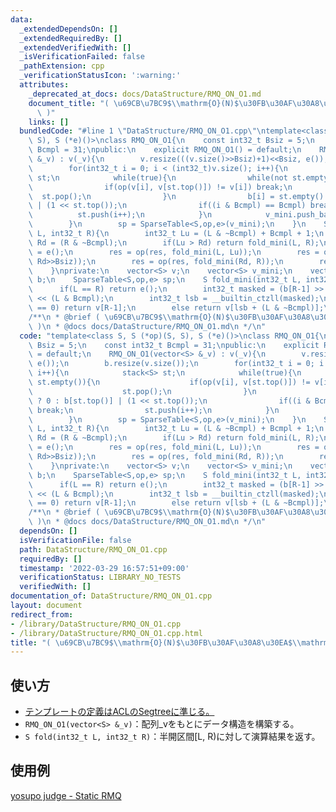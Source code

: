 ```yaml
---
data:
  _extendedDependsOn: []
  _extendedRequiredBy: []
  _extendedVerifiedWith: []
  _isVerificationFailed: false
  _pathExtension: cpp
  _verificationStatusIcon: ':warning:'
  attributes:
    _deprecated_at_docs: docs/DataStructure/RMQ_ON_O1.md
    document_title: "( \u69CB\u7BC9$\\mathrm{O}(N)$\u30FB\u30AF\u30A8\u30EA$\\mathrm{O}(1)$\
      \ )"
    links: []
  bundledCode: "#line 1 \"DataStructure/RMQ_ON_O1.cpp\"\ntemplate<class S, S (*op)(S,\
    \ S), S (*e)()>\nclass RMQ_ON_O1{\n    const int32_t Bsiz = 5;\n    const int32_t\
    \ Bcmpl = 31;\npublic:\n    explicit RMQ_ON_O1() = default;\n    RMQ_ON_O1(vector<S>\
    \ &_v) : v(_v){\n        v.resize(((v.size()>>Bsiz)+1)<<Bsiz, e());\n        b.resize(v.size());\n\
    \        for(int32_t i = 0; i < (int32_t)v.size(); i++){\n            stack<S>\
    \ st;\n            while(true){\n                while(not st.empty()){\n    \
    \                if(op(v[i], v[st.top()]) != v[i]) break;\n                  \
    \  st.pop();\n                }\n                b[i] = st.empty() ? 0 : b[st.top()]\
    \ | (1 << st.top());\n                if((i & Bcmpl) == Bcmpl) break;\n      \
    \          st.push(i++);\n            }\n            v_mini.push_back(fold_mini(i-Bcmpl,i+1));\n\
    \        }\n        sp = SparseTable<S,op,e>(v_mini);\n    }\n    S fold(int32_t\
    \ L, int32_t R){\n        int32_t Lu = (L & ~Bcmpl) + Bcmpl + 1;\n        int32_t\
    \ Rd = (R & ~Bcmpl);\n        if(Lu > Rd) return fold_mini(L, R);\n        S res\
    \ = e();\n        res = op(res, fold_mini(L, Lu));\n        res = op(res, sp.fold(Lu>>Bsiz,\
    \ Rd>>Bsiz));\n        res = op(res, fold_mini(Rd, R));\n        return res;\n\
    \    }\nprivate:\n    vector<S> v;\n    vector<S> v_mini;\n    vector<int32_t>\
    \ b;\n    SparseTable<S,op,e> sp;\n    S fold_mini(int32_t L, int32_t R){\n  \
    \      if(L == R) return e();\n        int32_t masked = (b[R-1] >> (L & Bcmpl))\
    \ << (L & Bcmpl);\n        int32_t lsb = __builtin_ctzll(masked);\n        if(masked\
    \ == 0) return v[R-1];\n        else return v[lsb + (L & ~Bcmpl)];\n    }\n};\n\
    /**\n * @brief ( \u69CB\u7BC9$\\mathrm{O}(N)$\u30FB\u30AF\u30A8\u30EA$\\mathrm{O}(1)$\
    \ )\n * @docs docs/DataStructure/RMQ_ON_O1.md\n */\n"
  code: "template<class S, S (*op)(S, S), S (*e)()>\nclass RMQ_ON_O1{\n    const int32_t\
    \ Bsiz = 5;\n    const int32_t Bcmpl = 31;\npublic:\n    explicit RMQ_ON_O1()\
    \ = default;\n    RMQ_ON_O1(vector<S> &_v) : v(_v){\n        v.resize(((v.size()>>Bsiz)+1)<<Bsiz,\
    \ e());\n        b.resize(v.size());\n        for(int32_t i = 0; i < (int32_t)v.size();\
    \ i++){\n            stack<S> st;\n            while(true){\n                while(not\
    \ st.empty()){\n                    if(op(v[i], v[st.top()]) != v[i]) break;\n\
    \                    st.pop();\n                }\n                b[i] = st.empty()\
    \ ? 0 : b[st.top()] | (1 << st.top());\n                if((i & Bcmpl) == Bcmpl)\
    \ break;\n                st.push(i++);\n            }\n            v_mini.push_back(fold_mini(i-Bcmpl,i+1));\n\
    \        }\n        sp = SparseTable<S,op,e>(v_mini);\n    }\n    S fold(int32_t\
    \ L, int32_t R){\n        int32_t Lu = (L & ~Bcmpl) + Bcmpl + 1;\n        int32_t\
    \ Rd = (R & ~Bcmpl);\n        if(Lu > Rd) return fold_mini(L, R);\n        S res\
    \ = e();\n        res = op(res, fold_mini(L, Lu));\n        res = op(res, sp.fold(Lu>>Bsiz,\
    \ Rd>>Bsiz));\n        res = op(res, fold_mini(Rd, R));\n        return res;\n\
    \    }\nprivate:\n    vector<S> v;\n    vector<S> v_mini;\n    vector<int32_t>\
    \ b;\n    SparseTable<S,op,e> sp;\n    S fold_mini(int32_t L, int32_t R){\n  \
    \      if(L == R) return e();\n        int32_t masked = (b[R-1] >> (L & Bcmpl))\
    \ << (L & Bcmpl);\n        int32_t lsb = __builtin_ctzll(masked);\n        if(masked\
    \ == 0) return v[R-1];\n        else return v[lsb + (L & ~Bcmpl)];\n    }\n};\n\
    /**\n * @brief ( \u69CB\u7BC9$\\mathrm{O}(N)$\u30FB\u30AF\u30A8\u30EA$\\mathrm{O}(1)$\
    \ )\n * @docs docs/DataStructure/RMQ_ON_O1.md\n */\n"
  dependsOn: []
  isVerificationFile: false
  path: DataStructure/RMQ_ON_O1.cpp
  requiredBy: []
  timestamp: '2022-03-29 16:57:51+09:00'
  verificationStatus: LIBRARY_NO_TESTS
  verifiedWith: []
documentation_of: DataStructure/RMQ_ON_O1.cpp
layout: document
redirect_from:
- /library/DataStructure/RMQ_ON_O1.cpp
- /library/DataStructure/RMQ_ON_O1.cpp.html
title: "( \u69CB\u7BC9$\\mathrm{O}(N)$\u30FB\u30AF\u30A8\u30EA$\\mathrm{O}(1)$ )"
---
```

## 使い方  
- <a href="https://atcoder.github.io/ac-library/production/document_ja/segtree.html" target="_blank">テンプレートの定義はACLのSegtreeに準じる。</a>  
- `RMQ_ON_O1(vector<S> &_v)`：配列_vをもとにデータ構造を構築する。  
- `S fold(int32_t L, int32_t R)`：半開区間\[L, R)に対して演算結果を返す。  

## 使用例
<a href="https://judge.yosupo.jp/submission/84078" target="_blank">yosupo judge - Static RMQ</a>
